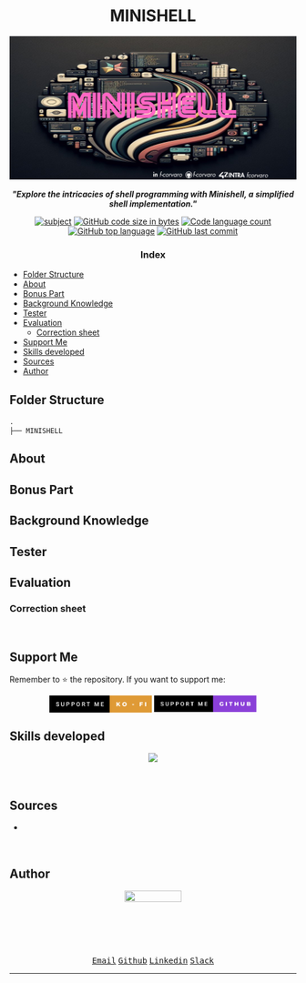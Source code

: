 <h1 align="center">MINISHELL</h1>

<p align="center">
  <a href="https://github.com/f-corvaro/MINISHELL">
	<img src="https://github.com/f-corvaro/MINISHELL/blob/main/.extra/MINISHELL.png" alt="MINISHELL">
  </a>
</p>

<p align="center">
	<b><i>"Explore the intricacies of shell programming with Minishell, a simplified shell implementation."</i></b><br>
</p>
<p align="center" style="text-decoration: none;">
    <a href="https://github.com/f-corvaro/MINISHELL/blob/main/.extra/en.subject.pdf"><img alt="subject" src="https://img.shields.io/badge/subject-MINISHELL-yellow" /></a>
    <a href="https://github.com/f-corvaro/MINISHELL"><img alt="GitHub code size in bytes" src="https://img.shields.io/github/languages/code-size/f-corvaro/MINISHELL?color=blueviolet" /></a>
    <a href="https://github.com/f-corvaro/MINISHELL"><img alt="Code language count" src="https://img.shields.io/github/languages/count/f-corvaro/MINISHELL?color=yellow" /></a>
    <a href="https://github.com/f-corvaro/MINISHELL"><img alt="GitHub top language" src="https://img.shields.io/github/languages/top/f-corvaro/MINISHELL?color=blueviolet" /></a>
    <a href="https://github.com/f-corvaro/MINISHELL"><img alt="GitHub last commit" src="https://img.shields.io/github/last-commit/f-corvaro/MINISHELL?color=yellow" /></a>
</p>

<h3 align="center">Index</h3>

- [Folder Structure](#folder-structure)
- [About](#about)
- [Bonus Part](#bonus-part)
- [Background Knowledge](#background-knowledge)
- [Tester](#tester)
- [Evaluation](#evaluation)
	- [Correction sheet](#correction-sheet)
- [Support Me](#support-me)
- [Skills developed](#skills-developed)
- [Sources](#sources)
- [Author](#author)


## Folder Structure

<p align="justify">

```
.
├── MINISHELL

```
</p>

## About

<p align="justify">


</p>


</p>

## Bonus Part

<p align="justify">

</p>


## Background Knowledge

<p align="justify">



</p>

## Tester


## Evaluation

### Correction sheet

</p>
<br>


## Support Me

<p align="justify">
Remember to ⭐ the repository.
If you want to support me:</p>

<p align="center">
<a href="https://ko-fi.com/fcorvaro"><img width="180" img align="center" src="https://github.com/f-corvaro/42.common_core/blob/main/.extra/support-me-ko-fi.svg"><alt=""></a>
<a href="https://github.com/sponsors/f-corvaro"><img width="180" img align="center" src="https://github.com/f-corvaro/42.common_core/blob/main/.extra/support-me-github.svg"><alt=""></a>

<br>

## Skills developed

<p align="center">
  <a href="https://skillicons.dev">
    <img src="https://skillicons.dev/icons?i=git,c,vim,vscode" />
  </a>
</p><br>

## Sources

- 

<br>

## Author

<p align="center"><a href="https://profile.intra.42.fr/users/fcorvaro"><img style="height:auto;" src="https://avatars.githubusercontent.com/u/102758065?v=4" width="100" height="100"alt=""></a>
<p align="center">
<a href="mailto:fcorvaro@student.42roma.it"><kbd>Email</kbd><alt=""></a>
<a href="https://github.com/f-corvaro"><kbd>Github</kbd><alt=""></a>
<a href="https://www.linkedin.com/in/f-corvaro/"><kbd>Linkedin</kbd><alt=""></a>
<a href="https://42born2code.slack.com/team/U050L8XAFLK"><kbd>Slack</kbd><alt=""></a>

<hr/>